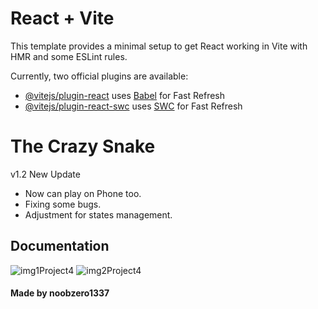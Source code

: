 # React + Vite

This template provides a minimal setup to get React working in Vite with HMR and some ESLint rules.

Currently, two official plugins are available:

- [@vitejs/plugin-react](https://github.com/vitejs/vite-plugin-react/blob/main/packages/plugin-react/README.md) uses [Babel](https://babeljs.io/) for Fast Refresh
- [@vitejs/plugin-react-swc](https://github.com/vitejs/vite-plugin-react-swc) uses [SWC](https://swc.rs/) for Fast Refresh


# The Crazy Snake

v1.2
New Update
- Now can play on Phone too.
- Fixing some bugs.
- Adjustment for states management.

## Documentation
![img1Project4](https://github.com/user-attachments/assets/81cb31dc-d94e-4b09-8cad-d2d28f4e706b)
![img2Project4](https://github.com/user-attachments/assets/0e127cf0-d635-4480-be63-a6ed02df6a3a)


#### Made by noobzero1337
